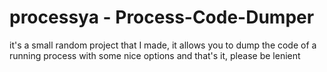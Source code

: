 # processya - Process-Code-Dumper
 it's a small random project that I made, it allows you to dump the code of a running process with some nice options and that's it, please be lenient 
